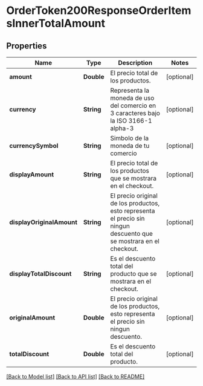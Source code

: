 # OrderToken200ResponseOrderItemsInnerTotalAmount

## Properties
Name | Type | Description | Notes
------------ | ------------- | ------------- | -------------
**amount** | **Double** | El precio total de los productos. | [optional] 
**currency** | **String** | Representa la moneda de uso del comercio en 3 caracteres bajo la ISO 3166-1 alpha-3 | [optional] 
**currencySymbol** | **String** | Simbolo de la moneda de tu comercio | [optional] 
**displayAmount** | **String** | El precio total de los productos que se mostrara en el checkout. | [optional] 
**displayOriginalAmount** | **String** | El precio original de los productos, esto representa el precio sin ningun descuento que se mostrara en el checkout. | [optional] 
**displayTotalDiscount** | **String** | Es el descuento total del producto que se mostrara en el checkout. | [optional] 
**originalAmount** | **Double** | El precio original de los productos, esto representa el precio sin ningun descuento. | [optional] 
**totalDiscount** | **Double** | Es el descuento total del producto. | [optional] 

[[Back to Model list]](../README.md#documentation-for-models) [[Back to API list]](../README.md#documentation-for-api-endpoints) [[Back to README]](../README.md)


